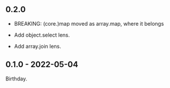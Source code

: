 ## 0.2.0

* BREAKING: (core.)map moved as array.map, where it belongs

* Add object.select lens.
* Add array.join lens.

## 0.1.0 - 2022-05-04

Birthday.
